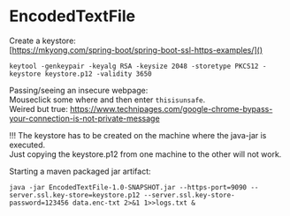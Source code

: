 # EncodedTextFile

Create a keystore:  
[https://mkyong.com/spring-boot/spring-boot-ssl-https-examples/]()

    keytool -genkeypair -keyalg RSA -keysize 2048 -storetype PKCS12 -keystore keystore.p12 -validity 3650

Passing/seeing an insecure webpage:  
Mouseclick some where and then enter `thisisunsafe`.  
Weired but true: https://www.technipages.com/google-chrome-bypass-your-connection-is-not-private-message

!!! The keystore has to be created on the machine where the java-jar is executed.  
Just copying the keystore.p12 from one machine to the other will not work.

Starting a maven packaged jar artifact:

    java -jar EncodedTextFile-1.0-SNAPSHOT.jar --https-port=9090 --server.ssl.key-store=keystore.p12 --server.ssl.key-store-password=123456 data.enc-txt 2>&1 1>>logs.txt &
